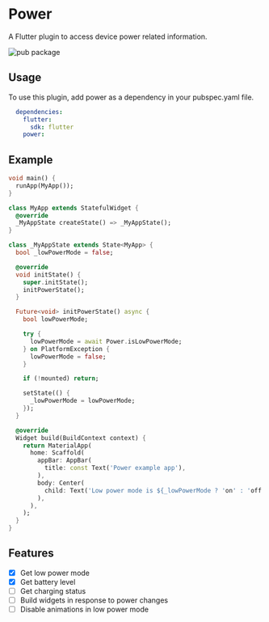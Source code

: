 # Power

A Flutter plugin to access device power related information.

![pub package](https://img.shields.io/pub/v/power.svg)

## Usage

To use this plugin, add power as a dependency in your pubspec.yaml file.

``` yaml
  dependencies:
    flutter:
      sdk: flutter
    power:
```

## Example

``` dart
void main() {
  runApp(MyApp());
}

class MyApp extends StatefulWidget {
  @override
  _MyAppState createState() => _MyAppState();
}

class _MyAppState extends State<MyApp> {
  bool _lowPowerMode = false;

  @override
  void initState() {
    super.initState();
    initPowerState();
  }

  Future<void> initPowerState() async {
    bool lowPowerMode;

    try {
      lowPowerMode = await Power.isLowPowerMode;
    } on PlatformException {
      lowPowerMode = false;
    }

    if (!mounted) return;

    setState(() {
      _lowPowerMode = lowPowerMode;
    });
  }

  @override
  Widget build(BuildContext context) {
    return MaterialApp(
      home: Scaffold(
        appBar: AppBar(
          title: const Text('Power example app'),
        ),
        body: Center(
          child: Text('Low power mode is ${_lowPowerMode ? 'on' : 'off'}'),
        ),
      ),
    );
  }
}
```

## Features

- [x] Get low power mode
- [x] Get battery level
- [ ] Get charging status
- [ ] Build widgets in response to power changes
- [ ] Disable animations in low power mode
